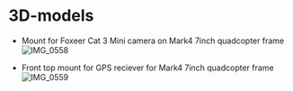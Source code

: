 # 3D-models

* Mount for Foxeer Cat 3 Mini camera on Mark4 7inch quadcopter frame
![IMG_0558](https://github.com/valeriyvan/3D-models/assets/1630974/0cc77a59-4473-4640-83fe-c98dff4e5dd3)

* Front top mount for GPS reciever for Mark4 7inch quadcopter frame
![IMG_0559](https://github.com/valeriyvan/3D-models/assets/1630974/87817809-4ade-40d7-a6e7-9eeaf0e6b714)
